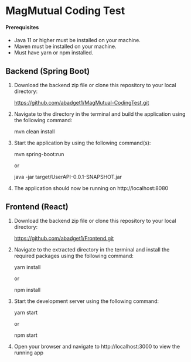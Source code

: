 # MagMutual Coding Test

#### Prerequisites
- Java 11 or higher must be installed on your machine.
- Maven must be installed on your machine.
- Must have yarn or npm installed.


## Backend (Spring Boot)

1. Download the backend zip file or clone this repository to your local directory:

    https://github.com/abadget1/MagMutual-CodingTest.git

2. Navigate to the directory in the terminal and build the application using the following command:

    mvn clean install

3. Start the application by using the following command(s):

    mvn spring-boot:run
    
    or
    
    java -jar target/UserAPI-0.0.1-SNAPSHOT.jar

4. The application should now be running on http://localhost:8080 


## Frontend (React)

1. Download the backend zip file or clone this repository to your local directory:

    https://github.com/abadget1/Frontend.git

2. Navigate to the extracted directory in the terminal and install the required packages using the following command:

    yarn install
    
    or     
    
    npm install

3. Start the development server using the following command:

    yarn start
    
    or
    
    npm start

4. Open your browser and navigate to http://localhost:3000 to view the running app
